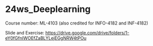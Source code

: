 # 24ws_Deeplearning
Course number: ML-4103 (also credited for INFO-4182 and INF-4182)

Slide and Exercise: https://drive.google.com/drive/folders/1-eY0fGfnIWOEfZaBLYLejEGgNRW4tPOu 


